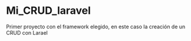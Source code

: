 # Mi_CRUD_laravel
Primer proyecto con el framework elegido, en este caso la creación de un CRUD con Larael

